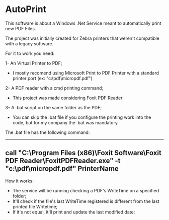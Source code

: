 # AutoPrint
This software is about a Windows .Net Service meant to automatically print new PDF Files.

The project was initially created for Zebra printers that weren't compatible with a legacy software.

For it to work you need:

1- An Virtual Printer to PDF;
* I mostly recomend using Microsoft Print to PDF Printer with a standard printer port (ex: "c:\pdf\micropdf.pdf")

2- A PDF reader with a cmd printing command;
* This project was made considering Foxit PDF Reader

3- A .bat script on the same folder as the PDF;
* You can skip the .bat file if you configure the printing work into the code, but for my company the .bat was mandatory

The .bat file has the following command:

---------
call "C:\Program Files (x86)\Foxit Software\Foxit PDF Reader\FoxitPDFReader.exe" -t "c:\pdf\micropdf.pdf" PrinterName
---------


How it works:
- The service will be running checking a PDF's WriteTime on a specified folder;
- It'll check if the file's last WriteTime registered is different from the last printed file Writetime;
- If it's not equal, it'll print and update the last modified date;
